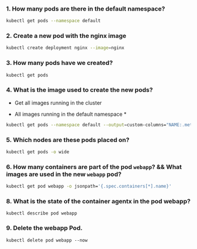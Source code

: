 ### 1. How many pods are there in the default namespace?

```sh 
kubectl get pods --namespace default
```

### 2. Create a new pod with the nginx image

```sh 
kubectl create deployment nginx --image=nginx
```


### 3. How many pods have we created?

```sh 
kubectl get pods
```

### 4. What is the image used to create the new pods?
* Get all images running in the cluster

* All images running in the default namespace *
```sh
kubectl get pods --namespace default --output=custom-columns="NAME:.metadata.name,IMAGE:.spec.containers[*].image"
```

### 5. Which nodes are these pods placed on?

```sh 
kubectl get pods -o wide
```

### 6. How many containers are part of the pod `webapp`? && What images are used in the new `webapp` pod?

```sh 
kubectl get pod webapp -o jsonpath='{.spec.containers[*].name}'
```

### 8. What is the state of the container agentx in the pod webapp?

```
kubectl describe pod webapp
```

### 9. Delete the webapp Pod.

```
kubectl delete pod webapp --now 
```
